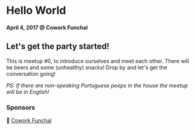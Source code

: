 # Hello World
#### April 4, 2017 @ Cowork Funchal

## Let's get the party started!

This is meetup #0, to introduce ourselves and meet each other. There will be beers and some (unhealthy) snacks! Drop by and let's get the conversation going!

_PS: If there are non-speaking Portuguese peeps in the house the meetup will be in English!_

### Sponsors
🏢 [Cowork Funchal](http://www.coworkfunchal.pt/)
